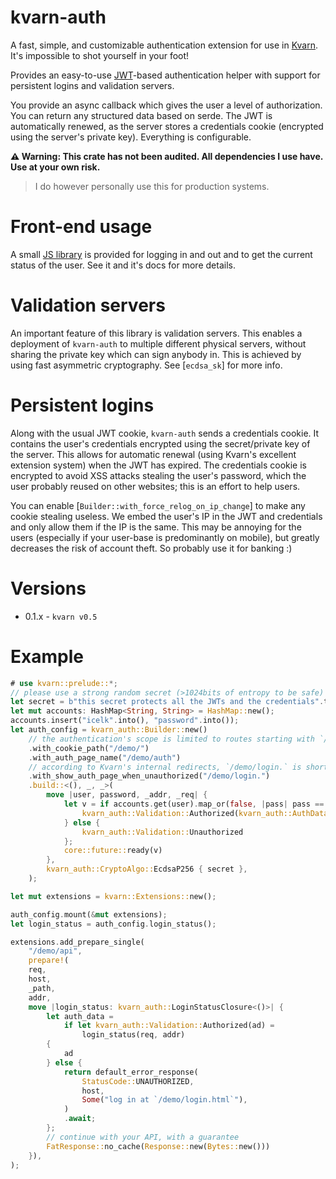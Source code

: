 # kvarn-auth

A fast, simple, and customizable authentication extension for use in [Kvarn](https://kvarn.org).
It's impossible to shot yourself in your foot!

Provides an easy-to-use [JWT](https://wikipedia.org/wiki/JSON_Web_Token)-based authentication helper with support for persistent logins and validation servers.

You provide an async callback which gives the user a level of authorization.
You can return any structured data based on serde.
The JWT is automatically renewed, as the server stores a credentials cookie (encrypted using the server's private key).
Everything is configurable.

**⚠️ Warning: This crate has not been audited. All dependencies I use have. Use at your own risk.**

> I do however personally use this for production systems.

# Front-end usage

A small [JS library](lib.mjs) is provided for logging in and out and to get the current status of the user.
See it and it's docs for more details.

# Validation servers

An important feature of this library is validation servers.
This enables a deployment of `kvarn-auth` to multiple different physical servers,
without sharing the private key which can sign anybody in.
This is achieved by using fast asymmetric cryptography.
See [`ecdsa_sk`] for more info.

# Persistent logins

Along with the usual JWT cookie, `kvarn-auth` sends a credentials cookie.
It contains the user's credentials encrypted using the secret/private key of the server.
This allows for automatic renewal (using Kvarn's excellent extension system) when the JWT has
expired. The credentials cookie is encrypted to avoid XSS attacks stealing the user's password,
which the user probably reused on other websites; this is an effort to help users.

You can enable [`Builder::with_force_relog_on_ip_change`] to make any cookie stealing useless.
We embed the user's IP in the JWT and credentials and only allow them if the IP is the same.
This may be annoying for the users (especially if your user-base is predominantly on mobile),
but greatly decreases the risk of account theft. So probably use it for banking :)

# Versions

-   0.1.x - `kvarn v0.5`

# Example

```rust
# use kvarn::prelude::*;
// please use a strong random secret (>1024bits of entropy to be safe)
let secret = b"this secret protects all the JWTs and the credentials".to_vec();
let mut accounts: HashMap<String, String> = HashMap::new();
accounts.insert("icelk".into(), "password".into());
let auth_config = kvarn_auth::Builder::new()
    // the authentication's scope is limited to routes starting with `/demo/`.
    .with_cookie_path("/demo/")
    .with_auth_page_name("/demo/auth")
    // according to Kvarn's internal redirects, `/demo/login.` is shorthand for `/demo/login.html`
    .with_show_auth_page_when_unauthorized("/demo/login.")
    .build::<(), _, _>(
        move |user, password, _addr, _req| {
            let v = if accounts.get(user).map_or(false, |pass| pass == password) {
                kvarn_auth::Validation::Authorized(kvarn_auth::AuthData::None)
            } else {
                kvarn_auth::Validation::Unauthorized
            };
            core::future::ready(v)
        },
        kvarn_auth::CryptoAlgo::EcdsaP256 { secret },
    );

let mut extensions = kvarn::Extensions::new();

auth_config.mount(&mut extensions);
let login_status = auth_config.login_status();

extensions.add_prepare_single(
    "/demo/api",
    prepare!(
    req,
    host,
    _path,
    addr,
    move |login_status: kvarn_auth::LoginStatusClosure<()>| {
        let auth_data =
            if let kvarn_auth::Validation::Authorized(ad) =
                login_status(req, addr)
        {
            ad
        } else {
            return default_error_response(
                StatusCode::UNAUTHORIZED,
                host,
                Some("log in at `/demo/login.html`"),
            )
            .await;
        };
        // continue with your API, with a guarantee
        FatResponse::no_cache(Response::new(Bytes::new()))
    }),
);
```
